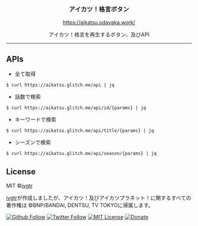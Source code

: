 <div align="center">
  <h3 align="center">アイカツ！格言ボタン</h3>
  <p align="center">
    <a href="https://aikatsu.odayaka.work/">https://aikatsu.odayaka.work/</a>
  </p>
  <p align="center">アイカツ！格言を再生するボタン、及びAPI</p>
</div>

--- 

## APIs
- 全て取得
```shell
$ curl https://aikatsu.glitch.me/api | jq
```
- 話数で検索
```shell
$ curl https://aikatsu.glitch.me/api/id/{params} | jq
```
- キーワードで検索
```shell
$ curl https://aikatsu.glitch.me/api/title/{params} | jq
```
- シーズンで検索
```shell
$ curl https://aikatsu.glitch.me/api/season/{params} | jq
```


## License

MIT ©[ivgtr](https://github.com/ivgtr)

[ivgtr](https://github.com/ivgtr)が作成しましたが、アイカツ！及びアイカツプラネット！に関するすべての著作権は &copy;BNP/BANDAI, DENTSU, TV TOKYOに帰属します。

[![Github Follow](https://img.shields.io/github/followers/ivgtr?style=social)](https://github.com/ivgtr) [![Twitter Follow](https://img.shields.io/twitter/follow/mawaru_hana?style=social)](https://twitter.com/mawaru_hana) [![MIT License](http://img.shields.io/badge/license-MIT-blue.svg?style=flat)](LICENSE) [![Donate](https://img.shields.io/badge/%EF%BC%84-support-green.svg?style=flat-square)](https://www.buymeacoffee.com/ivgtr)